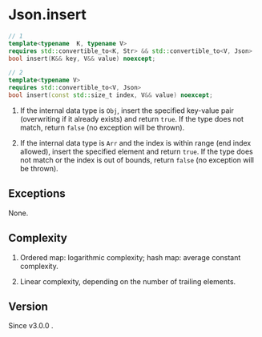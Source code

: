 # **Json.insert**

```cpp
// 1
template<typename  K, typename V>
requires std::convertible_to<K, Str> && std::convertible_to<V, Json>
bool insert(K&& key, V&& value) noexcept;

// 2
template<typename V>
requires std::convertible_to<V, Json>
bool insert(const std::size_t index, V&& value) noexcept;
```

1. If the internal data type is `Obj`, insert the specified key-value pair (overwriting if it already exists) and return `true`. If the type does not match, return `false` (no exception will be thrown).

2. If the internal data type is `Arr` and the index is within range (end index allowed), insert the specified element and return `true`. If the type does not match or the index is out of bounds, return `false` (no exception will be thrown).

## Exceptions

None.

## Complexity

1. Ordered map: logarithmic complexity; hash map: average constant complexity.

2. Linear complexity, depending on the number of trailing elements.

## Version

Since v3.0.0 .

